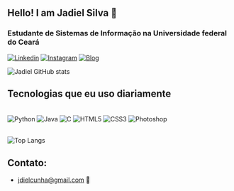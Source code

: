 ## Hello! I am Jadiel Silva 👋
### Estudante de Sistemas de Informação na Universidade federal do Ceará

[![Linkedin](    https://img.shields.io/badge/LinkedIn-0077B5?style=for-the-badge&logo=linkedin&logoColor=white)](https://www.linkedin.com/in/jadiel-silva-7624b1322/)
[![Instagram](https://img.shields.io/badge/Instagram-E4405F?style=for-the-badge&logo=instagram&logoColor=white)](https://www.instagram.com/jsc_designr)
[![Blog](https://img.shields.io/badge/-Behance-blue?style=for-the-badge&logo=behance&logoColor=white)](https://www,behance.net/jadielsilva_Design)

![Jadiel GitHub stats](https://github-readme-stats.vercel.app/api?username=JadielSilva11&show_icons=true&theme=radical)

## Tecnologias que eu uso diariamente

<div style="display: inline_block"><br/>
    <img align="center" alt="Python" src="https://img.shields.io/badge/Python-3776AB?style=for-the-badge&logo=python&logoColor=white"/>
    <img align="center" alt="Java" src="https://img.shields.io/badge/Java-ED8B00?style=for-the-badge&logo=openjdk&logoColor=white"/>
    <img align="center" alt="C" src="https://img.shields.io/badge/C-00599C?style=for-the-badge&logo=c&logoColor=white"/>
    <img align="center" alt="HTML5" src="https://img.shields.io/badge/HTML5-E34F26?style=for-the-badge&logo=html5&logoColor=white"/>
    <img align="center" alt="CSS3" src="https://img.shields.io/badge/CSS3-1572B6?style=for-the-badge&logo=css3&logoColor=white"/>
    <img align="center" alt="Photoshop" src="https://img.shields.io/badge/Adobe%20Photoshop-31A8FF?style=for-the-badge&logo=Adobe%20Photoshop&logoColor=black"/>
    </div></br>

![Top Langs](https://github-readme-stats.vercel.app/api/top-langs/?username=JadielSilva11&_progress=true)

## Contato:

- <a href="mailto:jdielcunha@gmail.com">jdielcunha@gmail.com 📧</a>
